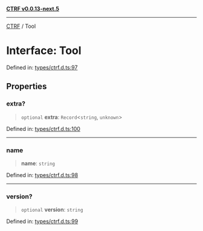 [**CTRF v0.0.13-next.5**](../README.md)

***

[CTRF](../README.md) / Tool

# Interface: Tool

Defined in: [types/ctrf.d.ts:97](https://github.com/ctrf-io/ctrf-core-js/blob/main/types/ctrf.d.ts#L97)

## Properties

### extra?

> `optional` **extra**: `Record`\<`string`, `unknown`\>

Defined in: [types/ctrf.d.ts:100](https://github.com/ctrf-io/ctrf-core-js/blob/main/types/ctrf.d.ts#L100)

***

### name

> **name**: `string`

Defined in: [types/ctrf.d.ts:98](https://github.com/ctrf-io/ctrf-core-js/blob/main/types/ctrf.d.ts#L98)

***

### version?

> `optional` **version**: `string`

Defined in: [types/ctrf.d.ts:99](https://github.com/ctrf-io/ctrf-core-js/blob/main/types/ctrf.d.ts#L99)
